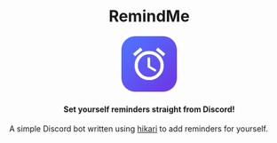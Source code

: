 <div align="center">
<h1>RemindMe</h1>
<img src="https://raw.githubusercontent.com/davfsa/remindme/refs/heads/master/assets/logo/icon-192.png" alt="RemindMe logo" width="100" role="img">
<h4>Set yourself reminders straight from Discord!</h4>
</div>

A simple Discord bot written using [hikari](https://github.com/hikari-py/hikari) to add reminders for yourself.
